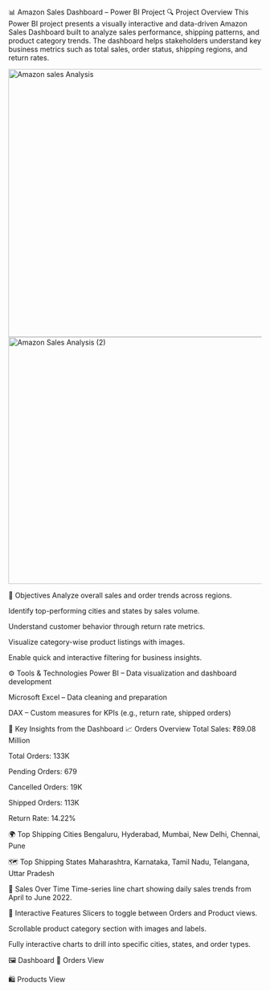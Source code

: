 📊 Amazon Sales Dashboard – Power BI Project
🔍 Project Overview
This Power BI project presents a visually interactive and data-driven Amazon Sales Dashboard built to analyze sales performance, shipping patterns, and product category trends. The dashboard helps stakeholders understand key business metrics such as total sales, order status, shipping regions, and return rates.


<img width="870" height="534" alt="Amazon sales Analysis" src="https://github.com/user-attachments/assets/fded4668-137d-4428-99ab-69b6c6cd4f5c" />
<img width="883" height="492" alt="Amazon Sales Analysis (2)" src="https://github.com/user-attachments/assets/ee792dbd-4f7b-42f3-9e84-161441f34328" />


🎯 Objectives
Analyze overall sales and order trends across regions.

Identify top-performing cities and states by sales volume.

Understand customer behavior through return rate metrics.

Visualize category-wise product listings with images.

Enable quick and interactive filtering for business insights.

⚙️ Tools & Technologies
Power BI – Data visualization and dashboard development

Microsoft Excel – Data cleaning and preparation

DAX – Custom measures for KPIs (e.g., return rate, shipped orders)

📌 Key Insights from the Dashboard
📈 Orders Overview
Total Sales: ₹89.08 Million

Total Orders: 133K

Pending Orders: 679

Cancelled Orders: 19K

Shipped Orders: 113K

Return Rate: 14.22%

🌍 Top Shipping Cities
Bengaluru, Hyderabad, Mumbai, New Delhi, Chennai, Pune

🗺️ Top Shipping States
Maharashtra, Karnataka, Tamil Nadu, Telangana, Uttar Pradesh

📅 Sales Over Time
Time-series line chart showing daily sales trends from April to June 2022.

🧩 Interactive Features
Slicers to toggle between Orders and Product views.

Scrollable product category section with images and labels.

Fully interactive charts to drill into specific cities, states, and order types.

🖼️ Dashboard 
🧾 Orders View

🛍️ Products View



